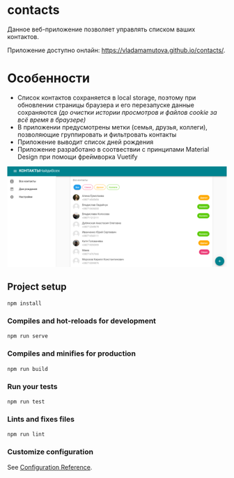 # contacts
Данное веб-приложение позволяет управлять списком ваших контактов.

Приложение доступно онлайн: https://vladamamutova.github.io/contacts/.

# Особенности
- Список контактов сохраняется в local storage, поэтому при обновлении страницы браузера и его перезапуске данные сохраняются *(до очистки истории просмотров и файлов cookie за всё время в браузере)*
- В приложении предусмотрены метки (семья, друзья, коллеги), позволяющие группировать и фильтровать контакты
- Приложение выводит список дней рождения
- Приложение разработано в соотвествии с принципами Material Design при помощи фреймворка Vuetify

<div align="center">
<img src="screenshots//1.png" alt="Основная страница приложения"/>
</div>

## Project setup
```
npm install
```

### Compiles and hot-reloads for development
```
npm run serve
```

### Compiles and minifies for production
```
npm run build
```

### Run your tests
```
npm run test
```

### Lints and fixes files
```
npm run lint
```

### Customize configuration
See [Configuration Reference](https://cli.vuejs.org/config/).
